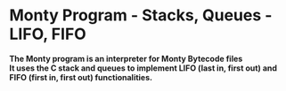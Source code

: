 # Monty Program - Stacks, Queues - LIFO, FIFO

**The Monty program is an interpreter for Monty Bytecode files  
It uses the C stack and queues to implement LIFO (last in, first out) and FIFO (first in, first out) functionalities.**
